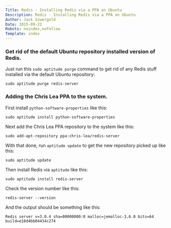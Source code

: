 ```yaml
---
Title: Redis - Installing Redis via a PPA on Ubuntu
Description: Redis - Installing Redis via a PPA on Ubuntu
Author: Jack Szwergold
Date: 2015-09-22
Robots: noindex,nofollow
Template: index
---
```


### Get rid of the default Ubuntu repository installed version of Redis.

Just run this `sudo aptitude purge` command to get rid of any Redis stuff installed via the default Ubuntu repository:

    sudo aptitude purge redis-server

### Adding the Chris Lea PPA to the system.

First install `python-software-properties` like this:

    sudo aptitude install python-software-properties

Next add the Chris Lea PPA repository to the system like this:

	sudo add-apt-repository ppa:chris-lea/redis-server
	
With that done, run `aptitude update` to get the new repository picked up like this:

	sudo aptitude update
	
Then install Redis via `aptitude` like this:

	sudo aptitude install redis-server

Check the version number like this:

	redis-server --version

And the output should be something like this:

	Redis server v=3.0.4 sha=00000000:0 malloc=jemalloc-3.6.0 bits=64 build=e10d4bb04434c274
